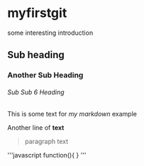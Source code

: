 # myfirstgit
some interesting introduction

## Sub heading

### Another Sub Heading

###### Sub Sub 6 Heading
This is some text for *my markdown* example

Another line of __text__

>paragraph text

'''javascript
function(){
}
'''
